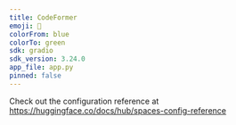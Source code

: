 ```yaml
---
title: CodeFormer
emoji: 🐼
colorFrom: blue
colorTo: green
sdk: gradio
sdk_version: 3.24.0
app_file: app.py
pinned: false
---
```


Check out the configuration reference at https://huggingface.co/docs/hub/spaces-config-reference
